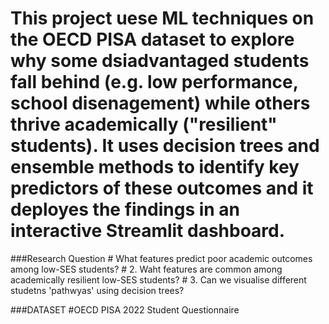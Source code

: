 # This project uese ML techniques on the OECD PISA dataset to explore why some dsiadvantaged students fall behind (e.g. low performance, school disenagement) while others thrive academically ("resilient" students). It uses decision trees and ensemble methods to identify key predictors of these outcomes and it deployes the findings in an interactive Streamlit dashboard. 

###Research Question
    # What features predict poor academic outcomes among low-SES students?
    # 2. Waht features are common among academically resilient low-SES students?
    # 3. Can we visualise different studetns 'pathwyas' using decision trees?


###DATASET 
#OECD PISA 2022 Student Questionnaire